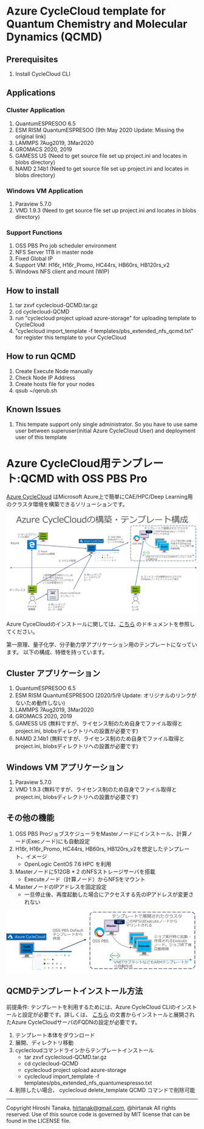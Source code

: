 # Azure CycleCloud template for Quantum Chemistry and Molecular Dynamics (QCMD)

## Prerequisites

1. Install CycleCloud CLI

## Applications

### Cluster Application
1. QuantumESPRESOO 6.5
1. ESM RISM QuantumESPRESOO (9th May 2020 Update: Missing the original link)
1. LAMMPS 7Aug2019, 3Mar2020
1. GROMACS 2020, 2019
1. GAMESS US (Need to get source file set up project.ini and locates in blobs directory)
1. NAMD 2.14b1 (Need to get source file set up project.ini and locates in blobs directory)

### Windows VM Application
1. Paraview 5.7.0
1. VMD 1.9.3 (Need to get source file set up project.ini and locates in blobs directory)

### Support Functions
1. OSS PBS Pro job scheduler environment
1. NFS Server 1TB in master node
1. Fixed Global IP
1. Support VM: H16r, H16r_Promo, HC44rs, HB60rs, HB120rs_v2 
1. Windows NFS client and mount (WIP)

## How to install 

1. tar zxvf cyclecloud-QCMD<version>.tar.gz
1. cd cyclecloud-QCMD<version>
1. run "cyclecloud project upload azure-storage" for uploading template to CycleCloud
1. "cyclecloud import_template -f templates/pbs_extended_nfs_qcmd.txt" for register this template to your CycleCloud

## How to run QCMD

1. Create Execute Node manually
1. Check Node IP Address
1. Create hosts file for your nodes
1. qsub ~/qerub.sh

## Known Issues
1. This tempate support only single administrator. So you have to use same user between superuser(initial Azure CycleCloud User) and deployment user of this template

# Azure CycleCloud用テンプレート:QCMD with OSS PBS Pro

[Azure CycleCloud](https://docs.microsoft.com/en-us/azure/cyclecloud/) はMicrosoft Azure上で簡単にCAE/HPC/Deep Learning用のクラスタ環境を構築できるソリューションです。

![Azure CycleCloudの構築・テンプレート構成](https://raw.githubusercontent.com/hirtanak/osspbsdefault/master/AzureCycleCloud-OSSPBSDefault.png "Azure CycleCloudの構築・テンプレート構成")

Azure CyceCloudのインストールに関しては、[こちら](https://docs.microsoft.com/en-us/azure/cyclecloud/quickstart-install-cyclecloud) のドキュメントを参照してください。

第一原理、量子化学、分子動力学アプリケーション用のテンプレートになっています。
以下の構成、特徴を持っています。

## Cluster アプリケーション
1. QuantumESPRESOO 6.5
1. ESM RISM QuantumESPRESOO (2020/5/9 Update: オリジナルのリンクがないため動作しない)
1. LAMMPS 7Aug2019, 3Mar2020
1. GROMACS 2020, 2019
1. GAMESS US (無料ですが、ライセンス制のため自身でファイル取得とproject.ini, blobsディレクトリへの設置が必要です)
1. NAMD 2.14b1 (無料ですが、ライセンス制のため自身でファイル取得とproject.ini, blobsディレクトリへの設置が必要です)

## Windows VM アプリケーション
1. Paraview 5.7.0
1. VMD 1.9.3 (無料ですが、ライセンス制のため自身でファイル取得とproject.ini, blobsディレクトリへの設置が必要です)

## その他の機能
1. OSS PBS ProジョブスケジューラをMasterノードにインストール、計算ノード(Execノード)にも自動設定
1. H16r, H16r_Promo, HC44rs, HB60rs, HB120rs_v2を想定したテンプレート、イメージ
	 - OpenLogic CentOS 7.6 HPC を利用 
1. Masterノードに512GB * 2 のNFSストレージサーバを搭載
	 - Executeノード（計算ノード）からNFSをマウント
1. MasterノードのIPアドレスを固定設定
	 - 一旦停止後、再度起動した場合にアクセスする先のIPアドレスが変更されない

![OSS PBS Default テンプレート構成](https://raw.githubusercontent.com/hirtanak/osspbsdefault/master/OSSPBSDefaultDiagram.png "OSS PBS Default テンプレート構成")

## QCMDテンプレートインストール方法

前提条件: テンプレートを利用するためには、Azure CycleCloud CLIのインストールと設定が必要です。詳しくは、 [こちら](https://docs.microsoft.com/en-us/azure/cyclecloud/install-cyclecloud-cli) の文書からインストールと展開されたAzure CycleCloudサーバのFQDNの設定が必要です。

1. テンプレート本体をダウンロード
1. 展開、ディレクトリ移動
1. cyclecloudコマンドラインからテンプレートインストール 
   - tar zxvf cyclecloud-QCMD<version>.tar.gz
   - cd cyclecloud-QCMD<version>
   - cyclecloud project upload azure-storage
   - cyclecloud import_template -f templates/pbs_extended_nfs_quantumespresso.txt
1. 削除したい場合、 cyclecloud delete_template QCMD コマンドで削除可能

***
Copyright Hiroshi Tanaka, hirtanak@gmail.com, @hirtanak All rights reserved.
Use of this source code is governed by MIT license that can be found in the LICENSE file.

